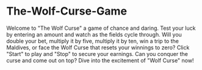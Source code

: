 # The-Wolf-Curse-Game
Welcome to "The Wolf Curse" a game of chance and daring. Test your luck by entering an amount and watch as the fields cycle through. Will you double your bet, multiply it by five, multiply it by ten, win a trip to the Maldives, or face the Wolf Curse that resets your winnings to zero? Click "Start" to play and "Stop" to secure your earnings. Can you conquer the curse and come out on top? Dive into the excitement of "Wolf Curse" now!